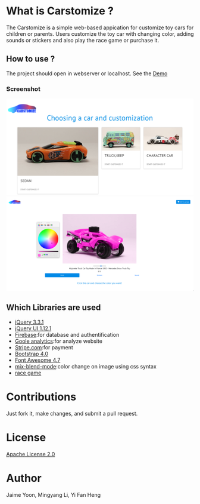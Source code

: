 # What is Carstomize ?
The Carstomize is a simple web-based appication for customize toy cars for children or parents. 
Users customize the toy car with changing color, adding sounds or stickers and also play the race game or purchase it.

## How to use ?
The project should open in webserver or localhost. See the [Demo](https://www.carstomize.xyz)

### Screenshot
![alt homepage](https://raw.githubusercontent.com/designjaime/carstomize/master/screenshots/homepage.png)
![alt customize page](https://raw.githubusercontent.com/designjaime/carstomize/master/screenshots/customizepage.png)


## Which Libraries are used 
* [jQuery 3.3.1](https://jquery.com/download/)
* [jQuery UI 1.12.1](https://jqueryui.com/download/all)
* [Firebase](https://firebase.google.com/docs/?authuser=0):for database and authentification
* [Goole analytics](https://analytics.google.com/):for analyze website
* [Stripe.com](https://stripe.com/):for payment
* [Bootstrap 4.0]()
* [Font Awesome 4.7]()
* [mix-blend-mode](https://developer.mozilla.org/en-US/docs/Web/CSS/mix-blend-mode):color change on image using css syntax
* [race game](https://github.com/arshadasgar/arshadasgar.github.io/tree/master/traffic_racer)

# Contributions
Just fork it, make changes, and submit a pull request.

# License
[Apache License 2.0](https://github.com/tensorflow/tensorflow/blob/master/LICENSE)

# Author
Jaime Yoon, Mingyang Li, Yi Fan Heng
